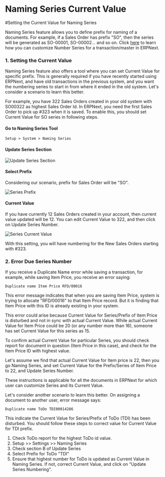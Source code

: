# Naming Series Current Value

#Setting the Current Value for Naming Series

Naming Series feature allows you to define prefix for naming of a documents. For example, if a Sales Order has prefix "SO", then the series will be generated as SO-00001, SO-00002... and so on. Click [here](/docs/user/manual/en/setting-up/settings/naming-series.html) to learn how you can customize Number Series for a transaction/master in ERPNext.

### 1. Setting the Current Value

Naming Series feature also offers a tool where you can set Current Value for specific prefix. This is generally required if you have recently started using ERPNext, and have old transactions in the previous system, and you want the numbering series to start in from where it ended in the old system. Let's consider a scenario to learn this better.

For example, you have 322 Sales Orders created in your old system with SO00322 as highest Sales Order Id. In ERPNext, you need the first Sales Order to pick up #323 when it is saved. To enable this, you should set Current Value for SO series in following steps.

#### Go to Naming Series Tool

`Setup > System > Naming Series`

#### Update Series Section

<img alt="Update Series Section" class="screenshot" src="/docs/assets/img/articles/current-no-1.png">

#### Select Prefix

Considering our scenario, prefix for Sales Order will be "SO".

<img alt="Series Prefix" class="screenshot" src="/docs/assets/img/articles/current-no-2.png">

#### Current Value

If you have currently 12 Sales Orders created in your account, then current value updated will be 12. You can edit Current Value to 322, and then click on Update Series Number.

<img alt="Series Current Value" class="screenshot" src="/docs/assets/img/articles/current-no-3.png">

With this setting, you will have numbering for the New Sales Orders starting with #323.

### 2. Error Due Series Number

If you receive a Duplicate Name error while saving a transaction, for example, while saving Item Price, you receive an error saying:

`Duplicate name Item Price RFD/00016`

This error message indicates that when you are saving Item Price, system is trying to allocate "RFD/00016" to that Item Price record. But it is finding that Item Price with this ID is already existing in your system.

This error could arise because Current Value for Series/Prefix of Item Price is disturbed and not in sync with actual Current Value. While actual Current Value for Item Price could be 20 (or any number more than 16), someone has set Current Value for this series as 15. 

To confirm actual Current Value for particular Series, you should check report for document in question (Item Price in this case), and check for the Item Price ID with highest value. 

Let's assume we find that actual Current Value for Item price is 22, then you go Naming Series, and set Current Value for the Prefix/Series of Item Price to 22, and Update Series Number.

These instructions is applicable for all the documents in ERPNext for which user can customize Series and its Current Value.

Let's consider another scenario to learn this better. On assigning a document to another user, error message says:

`Duplicate name ToDo TDI00014286`

This indicate the Current Value for Series/Prefix of ToDo (TDI) has been disturbed. You should follow these steps to correct value for Current Value for TDI prefix.

1. Check ToDo report for the highest ToDo id value.
1. Setup >> Settings >> Naming Series
1. Check section B of Update Series
1. Select Prefix for ToDo "TDI"
1. Ensure that highest number for ToDo is updated as Current Value in Naming Series. If not, correct Current Value, and click on "Update Series Numbering".

<!-- markdown -->